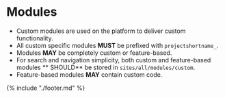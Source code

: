 # Modules

* Custom modules are used on the platform to deliver custom functionality.
* All custom specific modules **MUST** be prefixed with `projectshortname_`.
* Modules **MAY** be completely custom or feature-based.
* For search and navigation simplicity, both custom and feature-based modules **
  SHOULD** be stored in `sites/all/modules/custom`.
* Feature-based modules **MAY** contain custom code.

{% include "./footer.md" %}
